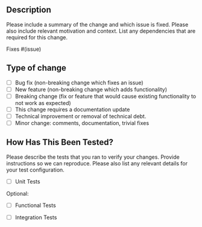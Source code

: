 ## Description

Please include a summary of the change and which issue is fixed. Please also include relevant motivation and context. List any dependencies that are required for this change.

Fixes #(issue)

## Type of change

- [ ] Bug fix (non-breaking change which fixes an issue)
- [ ] New feature (non-breaking change which adds functionality)
- [ ] Breaking change (fix or feature that would cause existing functionality to not work as expected)
- [ ] This change requires a documentation update
- [ ] Technical improvement or removal of technical debt. 
- [ ] Minor change: comments, documentation, trivial fixes

## How Has This Been Tested?

Please describe the tests that you ran to verify your changes. Provide instructions so we can reproduce. Please also list any relevant details for your test configuration.

- [ ] Unit Tests

Optional:

- [ ] Functional Tests
- [ ] Integration Tests

